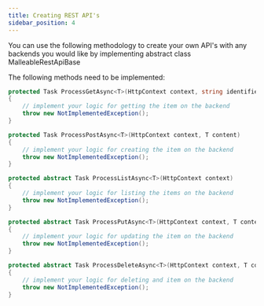```yaml
---
title: Creating REST API's
sidebar_position: 4
---
```


You can use the following methodology to create your own API's with any backends you would like by implementing abstract class MalleableRestApiBase

The following methods need to be implemented:


```csharp
protected Task ProcessGetAsync<T>(HttpContext context, string identifier)
{
    // implement your logic for getting the item on the backend
    throw new NotImplementedException();
}

protected Task ProcessPostAsync<T>(HttpContext context, T content)
{
    // implement your logic for creating the item on the backend
    throw new NotImplementedException();
}

protected abstract Task ProcessListAsync<T>(HttpContext context)
{
    // implement your logic for listing the items on the backend
    throw new NotImplementedException();
}

protected abstract Task ProcessPutAsync<T>(HttpContext context, T content, string identifier)
{
    // implement your logic for updating the item on the backend
    throw new NotImplementedException();
}

protected abstract Task ProcessDeleteAsync<T>(HttpContext context, T content, string identifier)
{
    // implement your logic for deleting and item on the backend
    throw new NotImplementedException();    
}
```